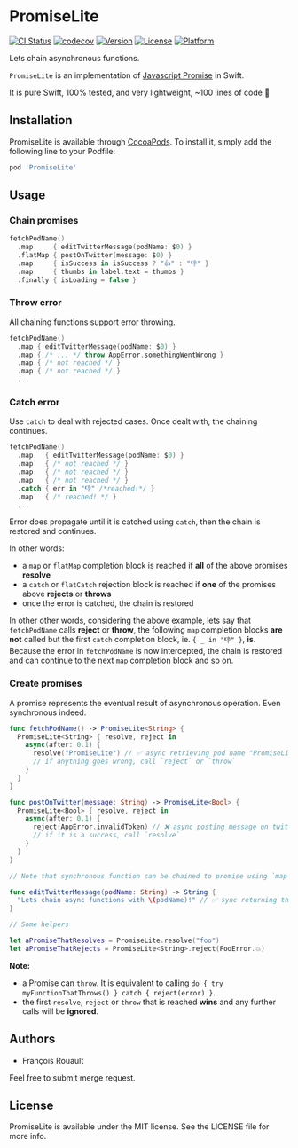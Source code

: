 # PromiseLite

[![CI Status](https://travis-ci.com/frouo/promise-lite.svg?branch=master)](https://travis-ci.com/github/frouo/promise-lite)
[![codecov](https://codecov.io/gh/frouo/promise-lite/branch/master/graph/badge.svg)](https://codecov.io/gh/frouo/promise-lite)
[![Version](https://img.shields.io/cocoapods/v/PromiseLite.svg?style=flat)](https://cocoapods.org/pods/PromiseLite)
[![License](https://img.shields.io/cocoapods/l/PromiseLite.svg?style=flat)](https://cocoapods.org/pods/PromiseLite)
[![Platform](https://img.shields.io/cocoapods/p/PromiseLite.svg?style=flat)](https://cocoapods.org/pods/PromiseLite)

Lets chain asynchronous functions.

`PromiseLite` is an implementation of [Javascript Promise](https://developer.mozilla.org/en-US/docs/Web/JavaScript/Reference/Global_Objects/Promise) in Swift. 

It is pure Swift, 100% tested, and very lightweight, ~100 lines of code 🌱

## Installation

PromiseLite is available through [CocoaPods](https://cocoapods.org). To install it, simply add the following line to your Podfile:

```ruby
pod 'PromiseLite'
```

## Usage

### Chain promises

```swift
fetchPodName()
  .map     { editTwitterMessage(podName: $0) }
  .flatMap { postOnTwitter(message: $0) }
  .map     { isSuccess in isSuccess ? "👍" : "👎" }
  .map     { thumbs in label.text = thumbs }
  .finally { isLoading = false }
```

### Throw error

All chaining functions support error throwing.

```swift
fetchPodName()
  .map { editTwitterMessage(podName: $0) }
  .map { /* ... */ throw AppError.somethingWentWrong }
  .map { /* not reached */ }
  .map { /* not reached */ }
  ...
```

### Catch error

Use `catch` to deal with rejected cases. Once dealt with, the chaining continues.

```swift
fetchPodName()
  .map   { editTwitterMessage(podName: $0) }
  .map   { /* not reached */ }
  .map   { /* not reached */ }
  .map   { /* not reached */ }
  .catch { err in "👎" /*reached!*/ }
  .map   { /* reached! */ }
  ...
```

Error does propagate until it is catched using `catch`, then the chain is restored and continues.

In other words:
* a `map` or `flatMap` completion block is reached if __all__ of the above promises __resolve__
* a `catch` or `flatCatch` rejection block is reached if __one__ of the promises above __rejects__ or __throws__
* once the error is catched, the chain is restored

In other other words, considering the above example, lets say that `fetchPodName` calls __reject__ or __throw__, the following `map` completion blocks __are not__ called but the first `catch` completion block, ie. `{ _ in "👎" }`, __is__. Because the error in `fetchPodName` is now intercepted, the chain is restored and can continue to the next `map` completion block and so on.

### Create promises

A promise represents the eventual result of asynchronous operation. Even synchronous indeed.

```swift
func fetchPodName() -> PromiseLite<String> {
  PromiseLite<String> { resolve, reject in
    async(after: 0.1) {
      resolve("PromiseLite") // ✅ async retrieving pod name "PromiseLite" is a success, call `resolve`
      // if anything goes wrong, call `reject` or `throw`
    }
  }
}

func postOnTwitter(message: String) -> PromiseLite<Bool> {
  PromiseLite<Bool> { resolve, reject in
    async(after: 0.1) {
      reject(AppError.invalidToken) // ❌ async posting message on twitter fails, call `reject` or `throw`
      // if it is a success, call `resolve`
    }
  }
}

// Note that synchronous function can be chained to promise using `map`.

func editTwitterMessage(podName: String) -> String {
  "Lets chain async functions with \(podName)!" // ✅ sync returning the twitter message
}

// Some helpers

let aPromiseThatResolves = PromiseLite.resolve("foo")
let aPromiseThatRejects = PromiseLite<String>.reject(FooError.💥)
```

**Note:**
* a Promise can `throw`. It is equivalent to calling `do { try myFunctionThatThrows() } catch { reject(error) }`.
* the first `resolve`, `reject` or `throw` that is reached __wins__ and any further calls will be __ignored__.  

## Authors

- François Rouault

Feel free to submit merge request.

## License

PromiseLite is available under the MIT license. See the LICENSE file for more info.
